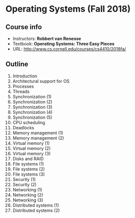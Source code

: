 # Operating Systems (Fall 2018)

## Course info

- Instructors: **Robbert van Renesse**
- Textbook: __Operating Systems: Three Easy Pieces__
- URL: http://www.cs.cornell.edu/courses/cs4410/2018fa/

## Outline

1. Introduction
2. Architectural support for OS
3. Processes
4. Threads
5. Synchronization (1)
6. Synchronization (2)
7. Synchronization (3)
8. Synchronization (4)
9. Synchronization (5)
10. CPU scheduling
11. Deadlocks
12. Memory management (1)
13. Memory management (2)
14. Virtual memory (1)
15. Virtual memory (2)
16. Virtual memory (3)
17. Disks and RAID
18. File systems (1)
19. File systems (2)
20. File systems (3)
21. Security (1)
22. Security (2)
23. Networking (1)
24. Networking (2)
25. Networking (3)
26. Distributed systems (1)
27. Distributed systems (2)
